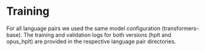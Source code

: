# Training

For all language pairs we used the same model configuration (transformers-base). The training and validation logs for both versions (hplt and opus_hplt) are provided in the respective language pair directories.
